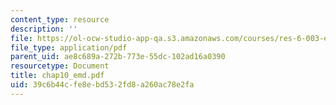 ```yaml
---
content_type: resource
description: ''
file: https://ol-ocw-studio-app-qa.s3.amazonaws.com/courses/res-6-003-electromechanical-dynamics-spring-2009/39c6b44cfe8ebd532fd8a260ac78e2fa_chap10_emd.pdf
file_type: application/pdf
parent_uid: ae8c689a-272b-773e-55dc-102ad16a0390
resourcetype: Document
title: chap10_emd.pdf
uid: 39c6b44c-fe8e-bd53-2fd8-a260ac78e2fa
---
```


